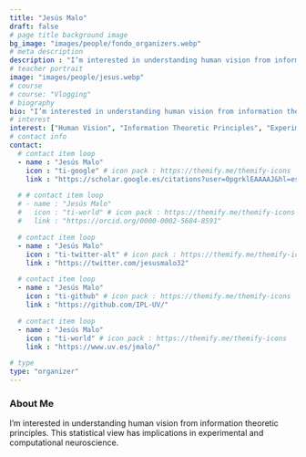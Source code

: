 ```yaml
---
title: "Jesús Malo"
draft: false
# page title background image
bg_image: "images/people/fondo_organizers.webp"
# meta description
description : "I’m interested in understanding human vision from information theoretic principles. This statistical view has implications in experimental and computational neuroscience."
# teacher portrait
image: "images/people/jesus.webp"
# course
# course: "Vlogging"
# biography
bio: "I’m interested in understanding human vision from information theoretic principles. This statistical view has implications in experimental and computational neuroscience."
# interest
interest: ["Human Vision", "Information Theoretic Principles", "Experimental Neuroscience", "Computational Neuroscience"]
# contact info
contact:
  # contact item loop
  - name : "Jesús Malo"
    icon : "ti-google" # icon pack : https://themify.me/themify-icons
    link : "https://scholar.google.es/citations?user=0pgrklEAAAAJ&hl=es"

  # # contact item loop
  # - name : "Jesús Malo"
  #   icon : "ti-world" # icon pack : https://themify.me/themify-icons
  #   link : "https://orcid.org/0000-0002-5684-8591"

  # contact item loop
  - name : "Jesús Malo"
    icon : "ti-twitter-alt" # icon pack : https://themify.me/themify-icons
    link : "https://twitter.com/jesusmalo32"

  # contact item loop
  - name : "Jesús Malo"
    icon : "ti-github" # icon pack : https://themify.me/themify-icons
    link : "https://github.com/IPL-UV/"

  # contact item loop
  - name : "Jesús Malo"
    icon : "ti-world" # icon pack : https://themify.me/themify-icons
    link : "https://www.uv.es/jmalo/"

# type
type: "organizer"
---
```


### About Me

I’m interested in understanding human vision from information theoretic principles. This statistical view has implications in experimental and computational neuroscience.